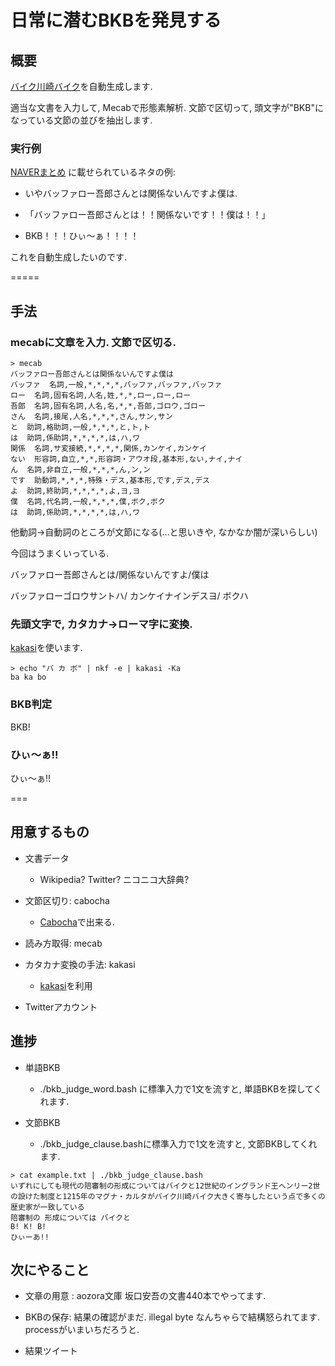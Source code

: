 日常に潜むBKBを発見する
====

## 概要

[バイク川崎バイク](http://www.google.co.jp/url?sa=t&rct=j&q=&esrc=s&source=web&cd=5&cad=rja&uact=8&ved=0CD8QFjAE&url=http%3A%2F%2Fmatome.naver.jp%2Fodai%2F2137761151482905501&ei=nyxQVLTXJYLPmwXhwIAw&usg=AFQjCNHYtnid7__OztJNegBrbPjaYGLx-A&sig2=EIDB4d-4EHlLfPwFV8xAEA&bvm=bv.78597519,d.dGY)を自動生成します. 

適当な文書を入力して, Mecabで形態素解析. 
文節で区切って, 頭文字が"BKB"になっている文節の並びを抽出します. 

###  実行例 

[NAVERまとめ](http://matome.naver.jp/odai/2137761151482905501) に載せられているネタの例:

  - いやバッファロー吾郎さんとは関係ないんですよ僕は. 

  - 「バッファロー吾郎さんとは！！関係ないです！！僕は！！」

  - BKB！！！ひぃ～ぁ！！！！

これを自動生成したいのです. 

=====

## 手法

### mecabに文章を入力. 文節で区切る.

```{sh}
> mecab
バッファロー吾郎さんとは関係ないんですよ僕は
バッファ  名詞,一般,*,*,*,*,バッファ,バッファ,バッファ
ロー  名詞,固有名詞,人名,姓,*,*,ロー,ロー,ロー
吾郎  名詞,固有名詞,人名,名,*,*,吾郎,ゴロウ,ゴロー
さん  名詞,接尾,人名,*,*,*,さん,サン,サン
と  助詞,格助詞,一般,*,*,*,と,ト,ト
は  助詞,係助詞,*,*,*,*,は,ハ,ワ
関係  名詞,サ変接続,*,*,*,*,関係,カンケイ,カンケイ
ない  形容詞,自立,*,*,形容詞・アウオ段,基本形,ない,ナイ,ナイ
ん  名詞,非自立,一般,*,*,*,ん,ン,ン
です  助動詞,*,*,*,特殊・デス,基本形,です,デス,デス
よ  助詞,終助詞,*,*,*,*,よ,ヨ,ヨ
僕  名詞,代名詞,一般,*,*,*,僕,ボク,ボク
は  助詞,係助詞,*,*,*,*,は,ハ,ワ
```

他動詞->自動詞のところが文節になる(...と思いきや, なかなか闇が深いらしい)

今回はうまくいっている. 

バッファロー吾郎さんとは/関係ないんですよ/僕は

バッファローゴロウサントハ/ カンケイナインデスヨ/ ボクハ


### 先頭文字で, カタカナ->ローマ字に変換. 

[kakasi](http://kakasi.namazu.org)を使います. 

```{sh}
> echo "バ カ ボ" | nkf -e | kakasi -Ka 
ba ka bo
```

### BKB判定

BKB! 

### ひぃ～ぁ!!

ひぃ～ぁ!!

=== 

## 用意するもの

- 文書データ
  
  - Wikipedia? Twitter? ニコニコ大辞典?

- 文節区切り: cabocha 

  - [Cabocha](https://code.google.com/p/cabocha/)で出来る.

- 読み方取得: mecab
  
- カタカナ変換の手法: kakasi

  - [kakasi](http://www.mk-mode.com/octopress/2014/04/27/linux-replacement-by-kakasi/)を利用

- Twitterアカウント


## 進捗

- 単語BKB 

  - ./bkb_judge_word.bash に標準入力で1文を流すと, 単語BKBを探してくれます. 

- 文節BKB

  - ./bkb_judge_clause.bashに標準入力で1文を流すと, 文節BKBしてくれます. 


```{sh}
> cat example.txt | ./bkb_judge_clause.bash 
いずれにしても現代の陪審制の形成についてはバイクと12世紀のイングランド王ヘンリー2世の設けた制度と1215年のマグナ・カルタがバイク川崎バイク大きく寄与したという点で多くの歴史家が一致している
陪審制の 形成については バイクと
B! K! B!
ひぃーあ!!
```

## 次にやること

- 文章の用意 : aozora文庫 坂口安吾の文書440本でやってます. 

- BKBの保存: 結果の確認がまだ. illegal byte なんちゃらで結構怒られてます. processがいまいちだろうと. 

- 結果ツイート
